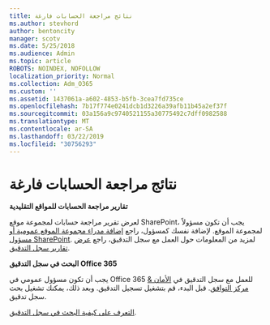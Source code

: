 ```yaml
---
title: نتائج مراجعة الحسابات فارغة
ms.author: stevhord
author: bentoncity
manager: scotv
ms.date: 5/25/2018
ms.audience: Admin
ms.topic: article
ROBOTS: NOINDEX, NOFOLLOW
localization_priority: Normal
ms.collection: Adm_O365
ms.custom: ''
ms.assetid: 1437061a-a602-4853-b5fb-3cea7fd735ce
ms.openlocfilehash: 7b17f774e0241dcb1d3226a39afb11b45a2ef37f
ms.sourcegitcommit: 03a156a9c9740521155a30775492c7dff0982588
ms.translationtype: MT
ms.contentlocale: ar-SA
ms.lasthandoff: 03/22/2019
ms.locfileid: "30756293"
---
```

# <a name="auditing-results-are-blank"></a>نتائج مراجعة الحسابات فارغة

 **تقارير مراجعة الحسابات للمواقع التقليدية**
  
لعرض تقرير مراجعة حسابات لمجموعة موقع SharePoint، يجب أن تكون مسؤولاً لمجموعة الموقع. لإضافة نفسك كمسؤول، راجع [إضافة مدراء مجموعة الموقع عمومية أو مسؤول SharePoint](https://go.microsoft.com/fwlink/?linkid=869390). لمزيد من المعلومات حول العمل مع سجل التدقيق، راجع [عرض تقارير سجل التدقيق](https://go.microsoft.com/fwlink/?linkid=395237). 
  
 **البحث في سجل التدقيق Office 365**
  
يجب أن تكون مسؤول عمومي في Office 365 للعمل مع سجل التدقيق في [الأمان &amp; مركز التوافق](https://protection.office.com). قبل البدء، قم بتشغيل تسجيل التدقيق. وبعد ذلك، يمكنك تشغيل بحث سجل تدقيق. 
  
[التعرف على كيفية البحث في سجل التدقيق](https://go.microsoft.com/fwlink/?linkid=708432).
  

